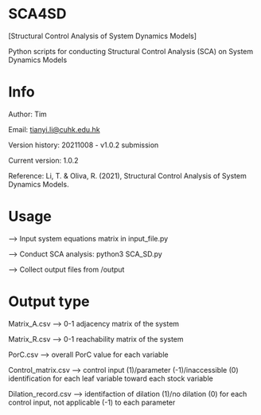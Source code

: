 # SCA4SD
[Structural Control Analysis of System Dynamics Models]

Python scripts for conducting Structural Control Analysis (SCA) on System Dynamics Models

# Info

Author: Tim

Email: tianyi.li@cuhk.edu.hk

Version history: 20211008 - v1.0.2 submission

Current version: 1.0.2

Reference: Li, T. & Oliva, R. (2021), Structural Control Analysis of System Dynamics Models.

# Usage

--> Input system equations matrix in input_file.py

--> Conduct SCA analysis: python3 SCA_SD.py

--> Collect output files from /output

# Output type

Matrix_A.csv --> 0-1 adjacency matrix of the system

Matrix_R.csv --> 0-1 reachability matrix of the system

PorC.csv --> overall PorC value for each variable 

Control_matrix.csv --> control input (1)/parameter (-1)/inaccessible (0) identification for each leaf variable toward each stock variable

Dilation_record.csv --> identifaction of dilation (1)/no dilation (0) for each control input, not applicable (-1) to each parameter





